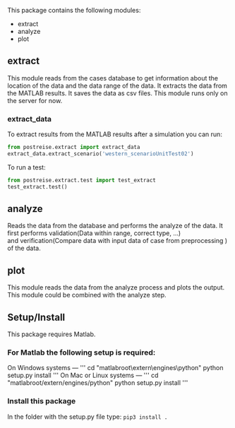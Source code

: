 This package contains the following modules:
  * extract
  * analyze
  * plot

## extract
This module reads from the cases database to get information about the location
of the data and the data range of the data.
It extracts the data from the MATLAB results.
It saves the data as csv files.
This module runs only on the server for now.
### extract_data
To extract results from the MATLAB results after a simulation you can run:
```python
from postreise.extract import extract_data
extract_data.extract_scenario('western_scenarioUnitTest02')
```
To run a test:
```python
from postreise.extract.test import test_extract
test_extract.test()
```
## analyze 
Reads the data from the database and performs the analyze of the data.
It first performs validation(Data within range, correct type, ...)  
and verification(Compare data with input data of case from preprocessing ) 
of the data.
## plot
This module reads the data from the analyze process and plots the output.
This module could be combined with the analyze step.

## Setup/Install
This package requires Matlab.
### For Matlab the following setup is required:
On Windows systems —
'''
cd "matlabroot\extern\engines\python"
python setup.py install
'''
On Mac or Linux systems —
'''
cd "matlabroot/extern/engines/python"
python setup.py install
'''
### Install this package
In the folder with the setup.py file type:
`pip3 install .`